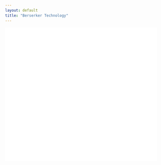 ```yaml
---
layout: default
title: "Berserker Technology"
---
```


![Berserker Technology](/assets/img/logo.svg)
